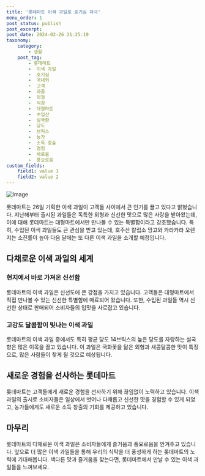 ```yaml
---
title: '롯데마트 이색 과일로 호기심 자극'
menu_order: 1
post_status: publish
post_excerpt: 
post_date: 2024-02-26 21:25:19
taxonomy:
    category:
        - 생활
    post_tag:
        - 롯데마트
        -  이색 과일
        -  호기심
        -  국내외
        -  고객
        -  과즙
        -  외형
        -  식감
        -  대형마트
        -  수입산
        -  설국향
        -  당도
        -  브릭스
        -  농가
        -  소득 창출
        -  경험
        -  새로움
        -  풍요로움
custom_fields:
    field1: value 1
    field2: value 2
---
```


![Image](https://imgnews.pstatic.net/image/374/2024/02/26/0000371881_001_20240226094101372.jpg?type=w647)

롯데마트는 26일 기획한 이색 과일이 고객들 사이에서 큰 인기를 끌고 있다고 밝혔습니다. 지난해부터 출시된 과일들은 독특한 외형과 신선한 맛으로 많은 사랑을 받아왔는데, 이에 대해 롯데마트는 대형마트에서만 만나볼 수 있는 특별함이라고 강조했습니다. 특히, 수입된 이색 과일들도 큰 관심을 받고 있는데, 호주산 칼립소 망고와 카라카라 오렌지는 소진률이 높아 다음 달에는 또 다른 이색 과일을 소개할 예정입니다.
## 다채로운 이색 과일의 세계
### 현지에서 바로 가져온 신선함
롯데마트의 이색 과일은 신선도에 큰 강점을 가지고 있습니다. 고객들은 대형마트에서 직접 만나볼 수 있는 신선한 특별함에 매료되어 왔습니다. 또한, 수입된 과일들 역시 신선한 상태로 판매되어 소비자들의 입맛을 사로잡고 있습니다.
### 고강도 달콤함이 빛나는 이색 과일
롯데마트의 이색 과일 중에서도 특히 평균 당도 14브릭스의 높은 당도를 자랑하는 설국향은 많은 이목을 끌고 있습니다. 이 과일은 국화꽃을 닮은 외형과 새콤달콤한 맛이 특징으로, 많은 사람들이 찾게 될 것으로 예상됩니다.
## 새로운 경험을 선사하는 롯데마트
롯데마트는 고객들에게 새로운 경험을 선사하기 위해 끊임없이 노력하고 있습니다. 이색 과일의 출시로 소비자들은 일상에서 벗어나 다채롭고 신선한 맛을 경험할 수 있게 되었고, 농가들에게도 새로운 소득 창출의 기회를 제공하고 있습니다.
## 마무리
롯데마트의 다채로운 이색 과일은 소비자들에게 즐거움과 풍요로움을 안겨주고 있습니다. 앞으로 더 많은 이색 과일들을 통해 우리의 식탁을 더 풍성하게 하는 롯데마트의 노력에 기대해봅니다. 색다른 맛과 즐거움을 찾는다면, 롯데마트에서 만날 수 있는 이색 과일들을 느껴보세요.

